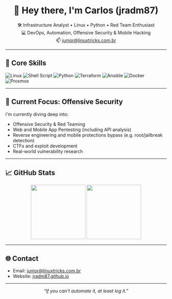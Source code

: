 <h1 align="center">👋 Hey there, I'm Carlos (jradm87)</h1>
<p align="center">
  🛠️ Infrastructure Analyst • Linux • Python • Red Team Enthusiast <br>
  💻 DevOps, Automation, Offensive Security & Mobile Hacking <br>
  📫 <a href="mailto:junior@linuxtricks.com.br">junior@linuxtricks.com.br</a>
</p>

---

## 🧰 Core Skills

![Linux](https://img.shields.io/badge/Linux-black?style=for-the-badge&logo=linux)
![Shell Script](https://img.shields.io/badge/Shell-121011?style=for-the-badge&logo=gnu-bash)
![Python](https://img.shields.io/badge/Python-3670A0?style=for-the-badge&logo=python)
![Terraform](https://img.shields.io/badge/Terraform-844FBA?style=for-the-badge&logo=terraform)
![Ansible](https://img.shields.io/badge/Ansible-000000?style=for-the-badge&logo=ansible)
![Docker](https://img.shields.io/badge/Docker-2496ED?style=for-the-badge&logo=docker)
![Proxmox](https://img.shields.io/badge/Proxmox-E57000?style=for-the-badge&logo=proxmox)

---

## 🎯 Current Focus: Offensive Security

I'm currently diving deep into:

- Offensive Security & Red Teaming  
- Web and Mobile App Pentesting (including API analysis)  
- Reverse engineering and mobile protections bypass (e.g. root/jailbreak detection)  
- CTFs and exploit development  
- Real-world vulnerability research

---

## 📈 GitHub Stats

<p align="center">
  <img height="170" src="https://github-readme-stats.vercel.app/api?username=jradm87&show_icons=true&theme=github_dark&hide_border=true" />
  <img height="170" src="https://github-readme-stats.vercel.app/api/top-langs/?username=jradm87&layout=compact&theme=github_dark&hide_border=true" />
</p>

---

## 🌐 Contact

- Email: [junior@linuxtricks.com.br](mailto:junior@linuxtricks.com.br)  
- Website: [jradm87.github.io](https://jradm87.github.io)

---

<p align="center"><i>“If you can't automate it, at least log it.”</i></p>
